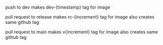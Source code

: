 


push to dev makes dev-{timestamp} tag for image

pull request to release makes rc-{increment} tag for image also creates same github tag

pull request to main makes v{increment} tag for image also creates same github tag
